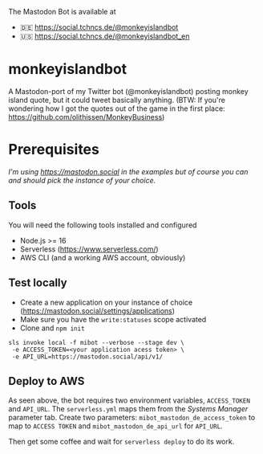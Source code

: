 The Mastodon Bot is available at 
* 🇩🇪 https://social.tchncs.de/@monkeyislandbot
* 🇺🇸 https://social.tchncs.de/@monkeyislandbot_en
  
# monkeyislandbot

A Mastodon-port of my Twitter bot (@monkeyislandbot) posting monkey island quote, but it could tweet basically anything.
(BTW: If you're wondering how I got the quotes out of the game in the first place: https://github.com/olithissen/MonkeyBusiness)

# Prerequisites 

_I'm using https://mastodon.social in the examples but of course you can and should pick the instance of your choice._

## Tools

You will need the following tools installed and configured

- Node.js >= 16
- Serverless (https://www.serverless.com/)
- AWS CLI (and a working AWS account, obviously)

## Test locally

- Create a new application on your instance of choice (https://mastodon.social/settings/applications)
- Make sure you have the `write:statuses` scope activated
- Clone and `npm init`

```
sls invoke local -f mibot --verbose --stage dev \
 -e ACCESS_TOKEN=<your application acess token> \ 
 -e API_URL=https://mastodon.social/api/v1/
```

## Deploy to AWS

As seen above, the bot requires two environment variables, `ACCESS_TOKEN` and `API_URL`.
The `serverless.yml` maps them from the _Systems Manager_ parameter tab.
Create two parameters: `mibot_mastodon_de_access_token` to map to `ACCESS TOKEN` and `mibot_mastodon_de_api_url` for `API_URL`.

Then get some coffee and wait for `serverless deploy` to do its work.
